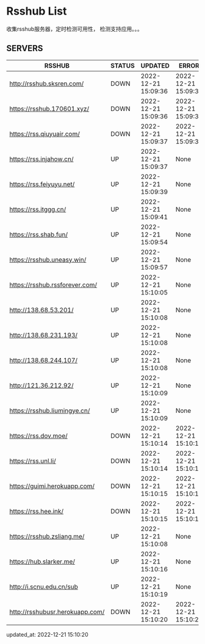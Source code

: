 # Rsshub List

收集rsshub服务器，定时检测可用性， 检测支持应用。。。


## SERVERS

|  RSSHUB   | STATUS  | UPDATED  | ERROR  | TWITTER |  
|  ----  | ----  | ----  | ----  | ---- |  
| http://rsshub.sksren.com/ | DOWN | 2022-12-21 15:09:36 | 2022-12-21 15:09:36 |  
| https://rsshub.170601.xyz/ | DOWN | 2022-12-21 15:09:36 | 2022-12-21 15:09:36 |  
| https://rss.qiuyuair.com/ | DOWN | 2022-12-21 15:09:37 | 2022-12-21 15:09:37 |  
| https://rss.injahow.cn/ | UP | 2022-12-21 15:09:37 | None ||  
| https://rss.feiyuyu.net/ | UP | 2022-12-21 15:09:39 | None |OK|  
| https://rss.itggg.cn/ | UP | 2022-12-21 15:09:41 | None ||  
| https://rss.shab.fun/ | UP | 2022-12-21 15:09:54 | None |OK|  
| https://rsshub.uneasy.win/ | UP | 2022-12-21 15:09:57 | None |OK|  
| https://rsshub.rssforever.com/ | UP | 2022-12-21 15:10:05 | None |OK|  
| http://138.68.53.201/ | UP | 2022-12-21 15:10:08 | None ||  
| http://138.68.231.193/ | UP | 2022-12-21 15:10:08 | None ||  
| http://138.68.244.107/ | UP | 2022-12-21 15:10:08 | None ||  
| http://121.36.212.92/ | UP | 2022-12-21 15:10:09 | None ||  
| https://rsshub.liumingye.cn/ | UP | 2022-12-21 15:10:09 | None |OK|  
| https://rss.dov.moe/ | DOWN | 2022-12-21 15:10:14 | 2022-12-21 15:10:14 |  
| https://rss.unl.li/ | DOWN | 2022-12-21 15:10:14 | 2022-12-21 15:10:14 |  
| https://guimi.herokuapp.com/ | DOWN | 2022-12-21 15:10:15 | 2022-12-21 15:10:15 |  
| https://rss.hee.ink/ | DOWN | 2022-12-21 15:10:15 | 2022-12-21 15:10:15 |  
| https://rsshub.zsliang.me/ | UP | 2022-12-21 15:10:08 | None |OK|  
| https://hub.slarker.me/ | UP | 2022-12-21 15:10:16 | None |OK|  
| http://i.scnu.edu.cn/sub | UP | 2022-12-21 15:10:19 | None ||  
| http://rsshubusr.herokuapp.com/ | DOWN | 2022-12-21 15:10:20 | 2022-12-21 15:10:20 |  
  

updated_at: 2022-12-21 15:10:20  
